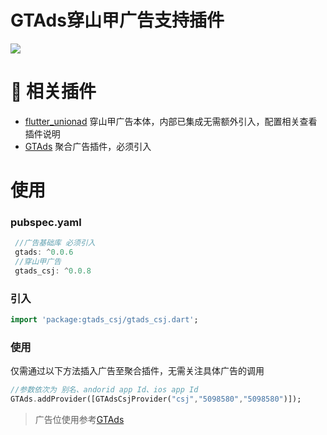# GTAds穿山甲广告支持插件
<p>
<a href="https://pub.flutter-io.cn/packages/gtads_csj"><img src=https://img.shields.io/badge/gtads_csj-v0.0.8-success></a>
</p>

# 📢 相关插件

- [flutter_unionad](https://github.com/gstory0404/flutter_unionad) 穿山甲广告本体，内部已集成无需额外引入，配置相关查看插件说明
- [GTAds](https://github.com/gstory0404/GTAds) 聚合广告插件，必须引入

# 使用

### pubspec.yaml
```dart
 //广告基础库 必须引入
 gtads: ^0.0.6
 //穿山甲广告
 gtads_csj: ^0.0.8
```

### 引入
```dart
import 'package:gtads_csj/gtads_csj.dart';
```

### 使用
仅需通过以下方法插入广告至聚合插件，无需关注具体广告的调用
```dart
//参数依次为 别名、andorid app Id、ios app Id
GTAds.addProvider([GTAdsCsjProvider("csj","5098580","5098580")]);
```

> 广告位使用参考[GTAds](https://github.com/gstory0404/GTAds/tree/master/gtads)